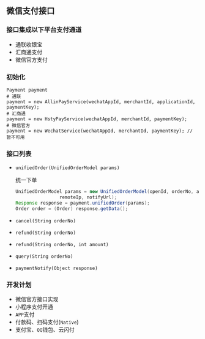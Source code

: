 ## 微信支付接口

### 接口集成以下平台支付通道

- 通联收银宝
- 汇商通支付
- 微信官方支付

### 初始化

```
Payment payment
# 通联
payment = new AllinPayService(wechatAppId, merchantId, applicationId, paymentKey);
# 汇商通
payment = new HstyPayService(wechatAppId, merchantId, paymentKey);
# 微信官方
payment = new WechatService(wechatAppId, merchantId, paymentKey); // 暂不可用
```

### 接口列表

- `unifiedOrder(UnifiedOrderModel params) `

  统一下单

  ```java
  UnifiedOrderModel params = new UnifiedOrderModel(openId, orderNo, amount, "body",
                  remoteIp, notifyUrl);
  Response response = payment.unifiedOrder(params);
  Order order = (Order) response.getData();
  ```

- `cancel(String orderNo)`

- `refund(String orderNo)`

- `refund(String orderNo, int amount)`

- `query(String orderNo)`

- `paymentNotify(Object response)`

### 开发计划

- 微信官方接口实现
- 小程序支付开通
- `APP`支付
- 付款码、扫码支付(`Native`)
- 支付宝、`QQ`钱包、云闪付




